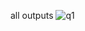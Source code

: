 all outputs 
![q1](https://github.com/user-attachments/assets/9df5c1f5-f195-45c3-be4b-8507318af4f6)
